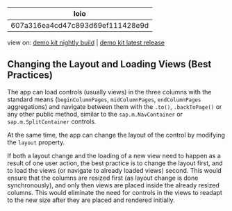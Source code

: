 <!-- loio607a316ea4cd47c893d69ef111428e9d -->

| loio |
| -----|
| 607a316ea4cd47c893d69ef111428e9d |

<div id="loio">

view on: [demo kit nightly build](https://sdk.openui5.org/nightly/#/topic/607a316ea4cd47c893d69ef111428e9d) | [demo kit latest release](https://sdk.openui5.org/topic/607a316ea4cd47c893d69ef111428e9d)</div>

## Changing the Layout and Loading Views \(Best Practices\)

The app can load controls \(usually views\) in the three columns with the standard means \(`beginColumnPages`, `midColumnPages`, `endColumnPages` aggregations\) and navigate between them with the `.to()`, `.backToPage()` or any other public method, similar to the `sap.m.NavContainer` or `sap.m.SplitContainer` controls.

At the same time, the app can change the layout of the control by modifying the `layout` property.

If both a layout change and the loading of a new view need to happen as a result of one user action, the best practice is to change the layout first, and to load the views \(or navigate to already loaded views\) second. This would ensure that the columns are resized first \(as layout change is done synchronously\), and only then views are placed inside the already resized columns. This would eliminate the need for controls in the views to readapt to the new size after they are placed and rendered initially.

